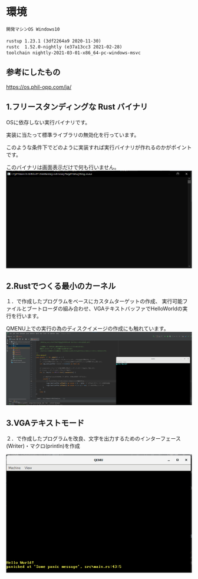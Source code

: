 # 環境

    開発マシンOS Windows10

    rustup 1.23.1 (3df2264a9 2020-11-30)
    rustc  1.52.0-nightly (e37a13cc3 2021-02-28)
    toolchain nightly-2021-03-01-x86_64-pc-windows-msvc

## 参考にしたもの

https://os.phil-opp.com/ja/

## 1.フリースタンディングな Rust バイナリ
OSに依存しない実行バイナリです。

実装に当たって標準ライブラリの無効化を行っています。

このような条件下でどのように実装すれば実行バイナリが作れるのかがポイントです。

このバイナリは画面表示だけで何も行いません。
![](./01.png)

## 2.Rustでつくる最小のカーネル
１．で作成したプログラムをベースにカスタムターゲットの作成、 実行可能ファイルとブートローダの組み合わせ、VGAテキストバッファでHelloWorldの実行を行います。


QMENU上での実行の為のディスクイメージの作成にも触れています。
![](./02.png)



## 3.VGAテキストモード
２．で作成したプログラムを改良、文字を出力するためのインターフェース(Writer)・マクロ(println)を作成


![](./03.png)



